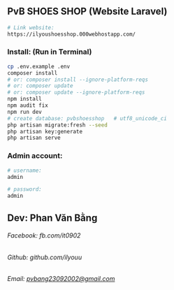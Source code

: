 ## PvB SHOES SHOP (Website Laravel)

```bash
# Link website: 
https://ilyoushoesshop.000webhostapp.com/
```

### Install: (Run in Terminal)
```bash
cp .env.example .env
composer install 	
# or: composer install --ignore-platform-reqs
# or: composer update 
# or: composer update --ignore-platform-reqs  
npm install
npm audit fix
npm run dev
# create database: pvbshoesshop   # utf8_unicode_ci
php artisan migrate:fresh --seed
php artisan key:generate
php artisan serve
```

### Admin account:
```bash
# username:
admin

# password:
admin
```

## Dev: Phan Văn Bằng
###### Facebook: fb.com/it0902
###### Github: github.com/ilyouu
###### Email: pvbang23092002@gmail.com
